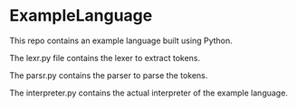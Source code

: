 # ExampleLanguage
This repo contains an example language built using Python.

The lexr.py file contains the lexer to extract tokens.

The parsr.py contains the parser to parse the tokens.

The interpreter.py contains the actual interpreter of the example language.
